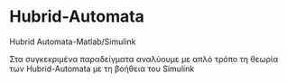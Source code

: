 # Hubrid-Automata
Hubrid Automata-Matlab/Simulink

Στα συγκεκριμένα παραδείγματα αναλύουμε με απλό τρόπο τη θεωρία των Hubrid-Automata με τη βοήθεια του Simulink
